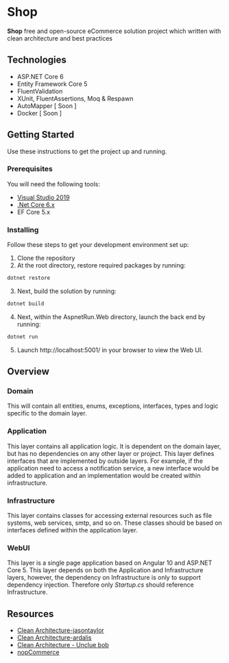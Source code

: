 # Shop

**Shop** free and open-source eCommerce solution project which written 
with clean architecture and best practices

## Technologies
* ASP.NET Core 6
* Entity Framework Core 5
* FluentValidation
* XUnit, FluentAssertions, Moq & Respawn
* AutoMapper [ Soon ]
* Docker [ Soon ]

## Getting Started
Use these instructions to get the project up and running.

### Prerequisites
You will need the following tools:

* [Visual Studio 2019](https://visualstudio.microsoft.com/downloads/)
* [.Net Core 6.x ](https://dotnet.microsoft.com/download/dotnet-core)
* EF Core 5.x 

### Installing
Follow these steps to get your development environment set up:
1. Clone the repository
2. At the root directory, restore required packages by running:
```csharp
dotnet restore
```
3. Next, build the solution by running:
```csharp
dotnet build
```
4. Next, within the AspnetRun.Web directory, launch the back end by running:
```csharp
dotnet run
```
5. Launch http://localhost:5001/ in your browser to view the Web UI.



## Overview

### Domain

This will contain all entities, enums, exceptions, interfaces, types and logic specific to the domain layer.

### Application

This layer contains all application logic. It is dependent on the domain layer, but has no dependencies on any other layer or project. This layer defines interfaces that are implemented by outside layers. For example, if the application need to access a notification service, a new interface would be added to application and an implementation would be created within infrastructure.

### Infrastructure

This layer contains classes for accessing external resources such as file systems, web services, smtp, and so on. These classes should be based on interfaces defined within the application layer.

### WebUI

This layer is a single page application based on Angular 10 and ASP.NET Core 5. This layer depends on both the Application and Infrastructure layers, however, the dependency on Infrastructure is only to support dependency injection. Therefore only *Startup.cs* should reference Infrastructure.


## Resources
* [Clean Architecture-jasontaylor](https://github.com/jasontaylordev/CleanArchitecture)
* [Clean Architecture-ardalis](https://github.com/ardalis/CleanArchitecture)
* [Clean Architecture - Unclue bob ](https://blog.cleancoder.com/uncle-bob/2012/08/13/the-clean-architecture.html)
* [nopCommerce](https://github.com/nopSolutions/nopCommerce)
